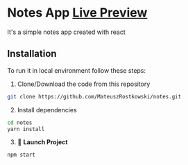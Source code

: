 # Notes App [Live Preview](https://mateuszrostkowski.github.io/notes/)

It's a simple notes app created with react

## **Installation**

To run it in local environment follow these steps:
    
1. Clone/Download the code from this repository

```bash
git clone https://github.com/MateuszRostkowski/notes.git
```

2. Install dependencies 

```bash
cd notes
yarn install
```

3. 🚀 **Launch Project**
    
```bash
npm start
```
